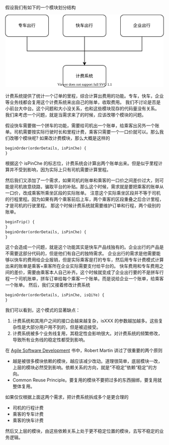 假设我们有如下的一个模块划分结构

![dependency](dependency.drawio.svg)

计费系统提供了统计一个订单的里程，综合计算出费用的功能。专车，快车，企业等业务线都会复用这个计费系统来出自己的账单，收取费用。
我们不讨论是否是小前台大中台。这个问题和大小没关系，也和这些模块现存的代码量没有关系。
我们来考虑一个问题，就是当需求来了的时候，应该改哪个模块的问题。

假设快车需要做一个拼车的功能，需要给司机出一个账单，给乘客出另外一个账单。司机需要按实际行驶时长和里程计费，乘客只需要一个一口价就可以。那么我们改哪个模块呢?
如果改计费模块，那么大概是这样的

```
beginOrder(orderDetails, isPinChe) {
}
```

根据这个 isPinChe 的标志位，计费系统会计算出两个账单出来。但是似乎里程计算并不受到影响，因为实际上只有司机需要计算里程。

然后我们又添加了一个需求，如果司机的账单和乘客的一口价之间差价过大，则可能是司机故意绕路，骗取平台的补贴。那么这个时候，需求就是要把乘客的账单从一口价，改成乘客所乘坐区段的实际账单。
注意这个实际乘坐区段并不等于司机的行程里程。因为如果有两个乘客前后上车，两个乘客的区段重叠之后合计里程，才是司机的行驶里程。
那这个时候计费系统就需要维护订单和行程，两个级别的账单。

```
beginTrip() {
}
beginOrder(orderDetails, isPinChe) {
}
```

这个会造成一个问题，就是这个功能其实是快车产品线独有的。企业出行的产品是不需要这部分代码的，但是他们有自己的独特需求。
企业出行的需求是他需要能够以快车的费用给企业报销，但是实际乘客是打的专车，然后用专车计费模式计算出来的账单是乘客+乘客所在企业实际需要支付给平台的。
快车费用和专车费用之间的差价，需要由乘客本人自己补齐。这个时候就变成了企业出行要的不是拼车行程一个司机账单，拼车订单给每个乘客一个账单。而是说给企业一个账单，给乘客一个账单。
然后，我们又接着修改计费系统

```
beginOrder(orderDetails, isPinChe, isQiYe) {
}
```

我们可以看到，这个模式的显著缺点：

1. 计费系统和其用户之间的接口会越来越复杂，isXXX 的参数越加越多。这些复杂性是大部分用户用不到的，但是被迫接受。
1. 计费系统被多个业务线复用，其稳定性会影响很大。对计费系统的频繁修改，导致所有业务线的稳定性都受到影响。

在 [Agile Software Development](https://www.amazon.com/Software-Development-Principles-Patterns-Practices/dp/1292025948) 书中，Robert Martin 讲过了很重要的两个原则

* 越是被很多模块依赖的模块，越应该减少改动。道理很简单，底层模块一改，上层的模块必然受到影响。依赖关系的方向，就是“不稳定”依赖“稳定”的方向。
* Common Reuse Principle。要复用的模块不要把过多的东西捆绑，要复用就整体复用。

如果仅仅根据上面这两个需求，把计费系统拆成多个是更合理的

* 司机的行程计费
* 乘客的专车计费
* 乘客的快车计费

然后又上层的模块，由这些依赖关系上处于更不稳定位置的模块，去写不稳定的业务逻辑。